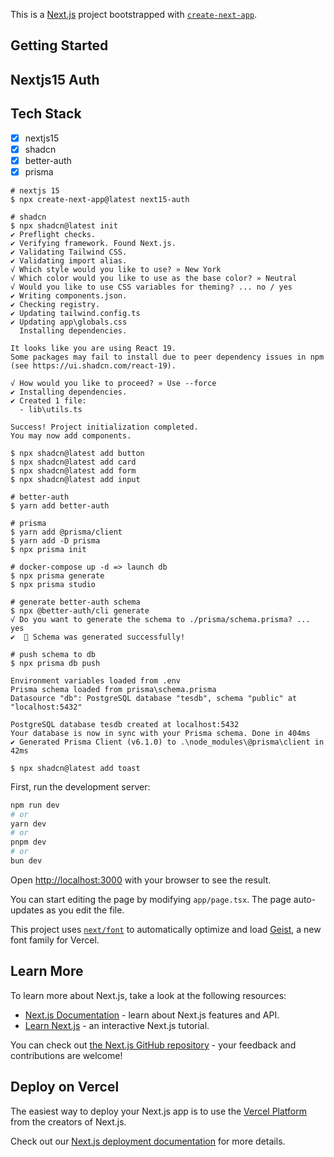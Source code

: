 This is a [Next.js](https://nextjs.org) project bootstrapped with [`create-next-app`](https://nextjs.org/docs/app/api-reference/cli/create-next-app).

## Getting Started

## Nextjs15 Auth

## Tech Stack
- [x] nextjs15
- [x] shadcn
- [x] better-auth
- [x] prisma

```
# nextjs 15
$ npx create-next-app@latest next15-auth

# shadcn
$ npx shadcn@latest init
✔ Preflight checks.
✔ Verifying framework. Found Next.js.
✔ Validating Tailwind CSS.
✔ Validating import alias.
√ Which style would you like to use? » New York
√ Which color would you like to use as the base color? » Neutral
√ Would you like to use CSS variables for theming? ... no / yes
✔ Writing components.json.
✔ Checking registry.
✔ Updating tailwind.config.ts
✔ Updating app\globals.css
  Installing dependencies.

It looks like you are using React 19.
Some packages may fail to install due to peer dependency issues in npm (see https://ui.shadcn.com/react-19).

√ How would you like to proceed? » Use --force
✔ Installing dependencies.
✔ Created 1 file:
  - lib\utils.ts

Success! Project initialization completed.
You may now add components.

$ npx shadcn@latest add button
$ npx shadcn@latest add card
$ npx shadcn@latest add form
$ npx shadcn@latest add input

# better-auth
$ yarn add better-auth

# prisma
$ yarn add @prisma/client
$ yarn add -D prisma
$ npx prisma init

# docker-compose up -d => launch db
$ npx prisma generate
$ npx prisma studio

# generate better-auth schema
$ npx @better-auth/cli generate
√ Do you want to generate the schema to ./prisma/schema.prisma? ... yes
✔  🚀 Schema was generated successfully!

# push schema to db
$ npx prisma db push

Environment variables loaded from .env
Prisma schema loaded from prisma\schema.prisma
Datasource "db": PostgreSQL database "tesdb", schema "public" at "localhost:5432"      

PostgreSQL database tesdb created at localhost:5432
Your database is now in sync with your Prisma schema. Done in 404ms
✔ Generated Prisma Client (v6.1.0) to .\node_modules\@prisma\client in 42ms

$ npx shadcn@latest add toast

```

First, run the development server:

```bash
npm run dev
# or
yarn dev
# or
pnpm dev
# or
bun dev
```

Open [http://localhost:3000](http://localhost:3000) with your browser to see the result.

You can start editing the page by modifying `app/page.tsx`. The page auto-updates as you edit the file.

This project uses [`next/font`](https://nextjs.org/docs/app/building-your-application/optimizing/fonts) to automatically optimize and load [Geist](https://vercel.com/font), a new font family for Vercel.

## Learn More

To learn more about Next.js, take a look at the following resources:

- [Next.js Documentation](https://nextjs.org/docs) - learn about Next.js features and API.
- [Learn Next.js](https://nextjs.org/learn) - an interactive Next.js tutorial.

You can check out [the Next.js GitHub repository](https://github.com/vercel/next.js) - your feedback and contributions are welcome!

## Deploy on Vercel

The easiest way to deploy your Next.js app is to use the [Vercel Platform](https://vercel.com/new?utm_medium=default-template&filter=next.js&utm_source=create-next-app&utm_campaign=create-next-app-readme) from the creators of Next.js.

Check out our [Next.js deployment documentation](https://nextjs.org/docs/app/building-your-application/deploying) for more details.
